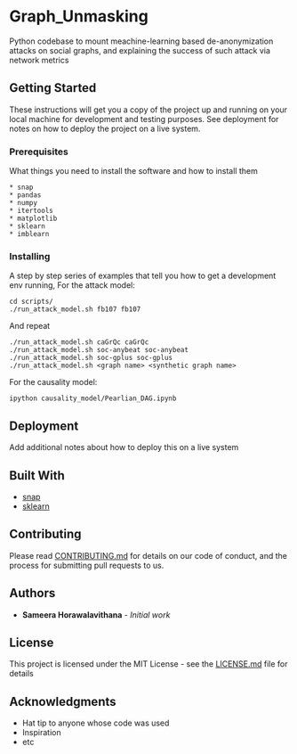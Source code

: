
# Graph_Unmasking

Python codebase to mount meachine-learning based de-anonymization attacks on social graphs, and explaining the success of such attack via network metrics

## Getting Started

These instructions will get you a copy of the project up and running on your local machine for development and testing purposes. See deployment for notes on how to deploy the project on a live system.

### Prerequisites

What things you need to install the software and how to install them

```
* snap
* pandas
* numpy
* itertools
* matplotlib
* sklearn
* imblearn
```

### Installing

A step by step series of examples that tell you how to get a development env running, For the attack model:


```
cd scripts/
./run_attack_model.sh fb107 fb107
```

And repeat

```
./run_attack_model.sh caGrQc caGrQc
./run_attack_model.sh soc-anybeat soc-anybeat
./run_attack_model.sh soc-gplus soc-gplus
./run_attack_model.sh <graph name> <synthetic graph name>
```


For the causality model:
```
ipython causality_model/Pearlian_DAG.ipynb
```

## Deployment

Add additional notes about how to deploy this on a live system

## Built With

* [snap](https://snap.stanford.edu)
* [sklearn](https://snap.stanford.edu) 

## Contributing

Please read [CONTRIBUTING.md]() for details on our code of conduct, and the process for submitting pull requests to us.


## Authors

* **Sameera Horawalavithana** - *Initial work*

## License

This project is licensed under the MIT License - see the [LICENSE.md](LICENSE.md) file for details

## Acknowledgments

* Hat tip to anyone whose code was used
* Inspiration
* etc

